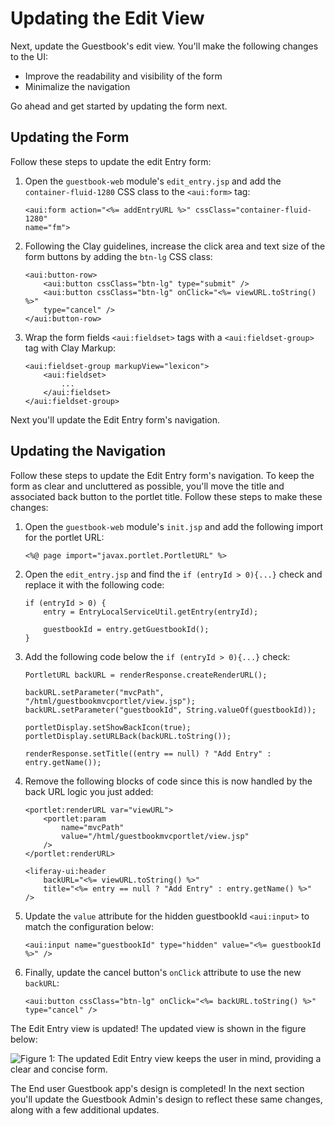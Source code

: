 # Updating the Edit View [](id=updating-the-edit-view)

Next, update the Guestbook's edit view. You'll make the
following changes to the UI:

- Improve the readability and visibility of the form
- Minimalize the navigation

Go ahead and get started by updating the form next.

## Updating the Form [](id=updating-the-form)

Follow these steps to update the edit Entry form:

1.  Open the `guestbook-web` module's `edit_entry.jsp` and add the 
    `container-fluid-1280` CSS class to the `<aui:form>` tag:
    
        <aui:form action="<%= addEntryURL %>" cssClass="container-fluid-1280" 
        name="fm">

2.  Following the Clay guidelines, increase the click area and text size of 
    the form buttons by adding the `btn-lg` CSS class:
    
        <aui:button-row>
            <aui:button cssClass="btn-lg" type="submit" />
            <aui:button cssClass="btn-lg" onClick="<%= viewURL.toString() %>" 
            type="cancel" />
        </aui:button-row>
        
3.  Wrap the form fields `<aui:fieldset>` tags with a `<aui:fieldset-group>` tag 
    with Clay Markup:
    
        <aui:fieldset-group markupView="lexicon">
            <aui:fieldset>
                ...
            </aui:fieldset>
        </aui:fieldset-group>

Next you'll update the Edit Entry form's navigation.

## Updating the Navigation [](id=updating-the-navigation)

Follow these steps to update the Edit Entry form's navigation. To keep the form 
as clear and uncluttered as possible, you'll move the title and associated back 
button to the portlet title. Follow these steps to make these changes:

1.  Open the `guestbook-web` module's `init.jsp` and add the following import 
    for the portlet URL:

        <%@ page import="javax.portlet.PortletURL" %>
        
2.  Open the `edit_entry.jsp` and find the `if (entryId > 0){...}` check and 
    replace it with the following code:

        if (entryId > 0) {
        	entry = EntryLocalServiceUtil.getEntry(entryId);

        	guestbookId = entry.getGuestbookId();
        }

3.  Add the following code below the `if (entryId > 0){...}` check:

        PortletURL backURL = renderResponse.createRenderURL();

        backURL.setParameter("mvcPath", "/html/guestbookmvcportlet/view.jsp");
        backURL.setParameter("guestbookId", String.valueOf(guestbookId));

        portletDisplay.setShowBackIcon(true);
        portletDisplay.setURLBack(backURL.toString());

        renderResponse.setTitle((entry == null) ? "Add Entry" : entry.getName());
        
4.  Remove the following blocks of code since this is now handled by the back 
    URL logic you just added:
    
        <portlet:renderURL var="viewURL">
            <portlet:param 
                name="mvcPath" 
                value="/html/guestbookmvcportlet/view.jsp" 
            />
        </portlet:renderURL>
        
        <liferay-ui:header
            backURL="<%= viewURL.toString() %>"
            title="<%= entry == null ? "Add Entry" : entry.getName() %>"
        />
        
5.  Update the `value` attribute for the hidden guestbookId `<aui:input>` to 
    match the configuration below:
    
        <aui:input name="guestbookId" type="hidden" value="<%= guestbookId %>" />
        
6.  Finally, update the cancel button's `onClick` attribute to use the new 
    `backURL`:
    
        <aui:button cssClass="btn-lg" onClick="<%= backURL.toString() %>" 
        type="cancel" />
        
The Edit Entry view is updated! The updated view is shown in the figure below:

![Figure 1: The updated Edit Entry view keeps the user in mind, providing a clear and concise form.](../../../../../images/updated-edit-entry-form.png)

The End user Guestbook app's design is completed! In the next section you'll 
update the Guestbook Admin's design to reflect these same changes, along with a 
few additional updates.
